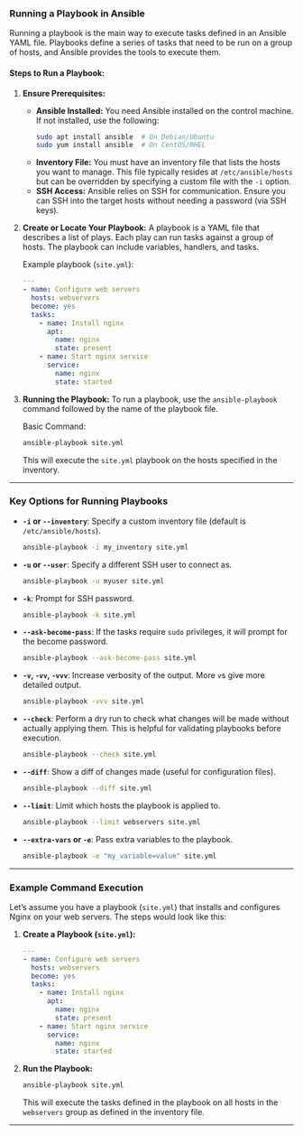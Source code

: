 ### **Running a Playbook in Ansible**

Running a playbook is the main way to execute tasks defined in an Ansible YAML file. Playbooks define a series of tasks that need to be run on a group of hosts, and Ansible provides the tools to execute them.

#### **Steps to Run a Playbook:**

1. **Ensure Prerequisites:**
   - **Ansible Installed:** You need Ansible installed on the control machine. If not installed, use the following:
     ```bash
     sudo apt install ansible  # On Debian/Ubuntu
     sudo yum install ansible  # On CentOS/RHEL
     ```
   - **Inventory File:** You must have an inventory file that lists the hosts you want to manage. This file typically resides at `/etc/ansible/hosts` but can be overridden by specifying a custom file with the `-i` option.
   - **SSH Access:** Ansible relies on SSH for communication. Ensure you can SSH into the target hosts without needing a password (via SSH keys).

2. **Create or Locate Your Playbook:**
   A playbook is a YAML file that describes a list of plays. Each play can run tasks against a group of hosts. The playbook can include variables, handlers, and tasks.

   Example playbook (`site.yml`):
   ```yaml
   ---
   - name: Configure web servers
     hosts: webservers
     become: yes
     tasks:
       - name: Install nginx
         apt:
           name: nginx
           state: present
       - name: Start nginx service
         service:
           name: nginx
           state: started
   ```

3. **Running the Playbook:**
   To run a playbook, use the `ansible-playbook` command followed by the name of the playbook file.

   Basic Command:
   ```bash
   ansible-playbook site.yml
   ```

   This will execute the `site.yml` playbook on the hosts specified in the inventory.

---

### **Key Options for Running Playbooks**

- **`-i` or `--inventory`**: Specify a custom inventory file (default is `/etc/ansible/hosts`).
  ```bash
  ansible-playbook -i my_inventory site.yml
  ```

- **`-u` or `--user`**: Specify a different SSH user to connect as.
  ```bash
  ansible-playbook -u myuser site.yml
  ```

- **`-k`**: Prompt for SSH password.
  ```bash
  ansible-playbook -k site.yml
  ```

- **`--ask-become-pass`**: If the tasks require `sudo` privileges, it will prompt for the become password.
  ```bash
  ansible-playbook --ask-become-pass site.yml
  ```

- **`-v`, `-vv`, `-vvv`**: Increase verbosity of the output. More `v`s give more detailed output.
  ```bash
  ansible-playbook -vvv site.yml
  ```

- **`--check`**: Perform a dry run to check what changes will be made without actually applying them. This is helpful for validating playbooks before execution.
  ```bash
  ansible-playbook --check site.yml
  ```

- **`--diff`**: Show a diff of changes made (useful for configuration files).
  ```bash
  ansible-playbook --diff site.yml
  ```

- **`--limit`**: Limit which hosts the playbook is applied to.
  ```bash
  ansible-playbook --limit webservers site.yml
  ```

- **`--extra-vars` or `-e`**: Pass extra variables to the playbook.
  ```bash
  ansible-playbook -e "my_variable=value" site.yml
  ```

---

### **Example Command Execution**

Let’s assume you have a playbook (`site.yml`) that installs and configures Nginx on your web servers. The steps would look like this:

1. **Create a Playbook (`site.yml`):**
   ```yaml
   ---
   - name: Configure web servers
     hosts: webservers
     become: yes
     tasks:
       - name: Install nginx
         apt:
           name: nginx
           state: present
       - name: Start nginx service
         service:
           name: nginx
           state: started
   ```

2. **Run the Playbook:**
   ```bash
   ansible-playbook site.yml
   ```

   This will execute the tasks defined in the playbook on all hosts in the `webservers` group as defined in the inventory file.

---

